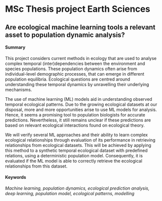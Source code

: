 # MSc Thesis project Earth Sciences

## Are ecological machine learning tools a relevant asset to population dynamic analysis?

#### Summary

This project considers current methods in ecology that are used to analyse complex temporal (inter)dependencies between the environment and species populations. These population dynamics often arise from individual-level demographic processes, that can emerge in different population equilibria. Ecological questions are centred around understanding these temporal dynamics by unravelling their underlying mechanisms. 

The use of machine learning (ML) models aid in understanding observed temporal ecological patterns. Due to the growing ecological datasets at our disposal, more and more opportunities arise to use ML models for analysis. Hence, it seems a promising tool to population biologists for accurate predictions. Nevertheless, it still remains unclear if these predictions are based on relevant ecological interactions found on ecological theory.

We will verify several ML approaches and their ability to learn complex ecological relationships through evaluation of its performance in retrieving relationships from ecological datasets. This will be achieved by applying this method to a synthetic temporal ecological dataset with predefined relations, using a deterministic population model. Consequently, it is evaluated if the ML model is able to correctly retrieve the ecological relationships from this dataset. 

#### Keywords
*Machine learning, population dynamics, ecological prediction analysis, deep learning, population model, ecological patterns, modelling*
